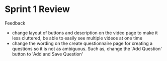 # Sprint 1 Review

Feedback
- change layout of buttons and description on the video page to make it less cluttered, be able to easily see multiple videos at one time
- change the wording on the create questionnaire page for creating a questions so it is not as ambiguous. Such as, change the 'Add Question' button to 'Add and Save Question'
